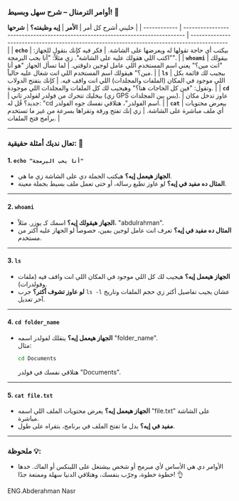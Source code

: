 ### أوامر الترمنال – شرح سهل وبسيط! 🌟

خليني أشرح كل أمر
| **الأمر** | **إيه وظيفته؟** | **شرحها** |
| ------------ | ------------------------------------------------------------------------------ | ------------------------------------------------------------------------------------------- |
| **`echo`** | بيكتب أي حاجة تقولها له ويعرضها على الشاشة. | فكر فيه كإنك بتقول للجهاز: "اكتب اللي هقولك عليه على الشاشة". زي مثلاً: "أنا بحب البرمجة". |
| **`whoami`** | بيقولك "انت مين؟" يعني اسم المستخدم اللي عامل لوجين دلوقتي. | لما تسأل الجهاز "هو أنا مين؟" هيقولك اسم المستخدم اللي انت شغال عليه حالياً. |
| **`ls`** | بيجيب لك قائمة بكل اللي موجود في المكان (الملفات والمجلدات) اللي انت واقف فيه. | كإنك بتفتح الدولاب وتقول: "فين كل الحاجات هنا؟" وهيجيب لك كل الملفات والمجلدات اللي موجودة. |
| **`cd`** | بيخليك تتحرك من فولدر لفولدر تاني (زي GPS بس بين المجلدات). | عاوز تدخل مكان جديد؟ قُل له: "cd اسم الفولدر"، هتلاقي نفسك جوه الفولدر. |
| **`cat`** | بيعرض محتويات أي ملف مباشرة على الشاشة. | زي إنك تفتح ورقة وتقراها بسرعة من غير ما تستخدم برامج فتح الملفات. |

---

### تعال نديك أمثلة حقيقية: 🎯

#### 1. **`echo "أنا بحب البرمجة"`**

- **الجهاز هيعمل إيه؟** هيكتب الجملة دي على الشاشة زي ما هي.
- **المثال ده مفيد في إيه؟** لو عاوز تطبع رسالة، أو حتى تعمل ملف بسيط بجملة معينة.

---

#### 2. **`whoami`**

- **الجهاز هيقولك إيه؟** اسمك كـ يوزر. مثلاً، "abdulrahman".
- **المثال ده مفيد في إيه؟** تعرف انت عامل لوجين بمين، خصوصاً لو الجهاز عليه أكتر من مستخدم.

---

#### 3. **`ls`**

- **الجهاز هيعمل إيه؟** هيجيب لك كل اللي موجود في المكان اللي انت واقف فيه (ملفات وفولدرات).
- **لو عاوز تشوف أكتر؟** جرب `ls -l` عشان يجيب تفاصيل أكتر زي حجم الملفات وتاريخ آخر تعديل.

---

#### 4. **`cd folder_name`**

- **الجهاز هيعمل إيه؟** ينقلك لفولدر اسمه "folder_name".  
  مثال:
  ```bash
  cd Documents
  ```
  هتلاقي نفسك في فولدر "Documents".

---

#### 5. **`cat file.txt`**

- **الجهاز هيعمل إيه؟** يعرض محتويات الملف اللي اسمه "file.txt" على الشاشة مباشرة.
- **مفيد في إيه؟** بدل ما تفتح الملف في برنامج، بتقراه على طول.

---

### ملحوظة 💡:

- الأوامر دي هي الأساس لأي مبرمج أو شخص بيشتغل على اللينكس أو الماك. خدها خطوة خطوة، وجرّب بنفسك، وهتلاقي الدنيا سهلة وممتعة جدًا! 👌

ENG.Abderahman Nasr
